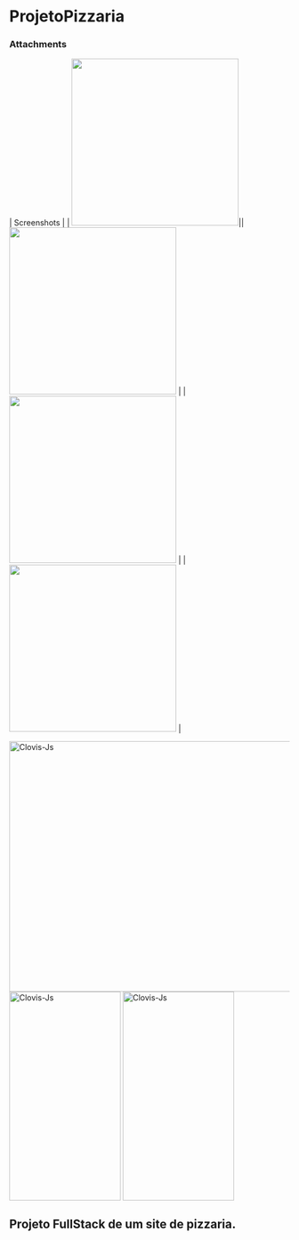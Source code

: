 # ProjetoPizzaria

### Attachments

| Screenshots |
| <img src="https://uploaddeimagens.com.br/images/004/492/775/full/Sem_t%C3%ADtulo.pngdsadsa.png?1685731388" width="300">|| <img src="https://uploaddeimagens.com.br/images/004/486/587/full/pizzaria.png?1685392980" width="300"> |
| <img src="https://uploaddeimagens.com.br/images/004/492/775/full/Sem_t%C3%ADtulo.pngdsadsa.png?1685731388" width="300"> |
| <img src="https://uploaddeimagens.com.br/images/004/492/773/full/Sem_t%C3%ADtulo.pngsdaasda.png?1685731370" width="300"> |







<img align="center" alt="Clovis-Js" height="450" width="700" src="">
<img align="center" alt="Clovis-Js" height="375" width="200" src="">
<img align="center" alt="Clovis-Js" height="375" width="200" src="https://uploaddeimagens.com.br/images/004/487/921/full/Sem_t%C3%ADtulo.png?1685473853">

## Projeto FullStack de um site de pizzaria. 
